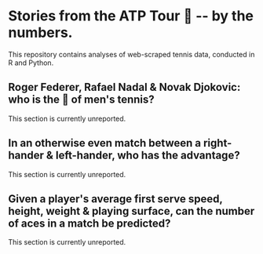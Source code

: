 # Stories from the ATP Tour 🎾 -- by the numbers.

This repository contains analyses of web-scraped tennis data, conducted in R and Python. 

## Roger Federer, Rafael Nadal & Novak Djokovic: who is the 🐐 of men's tennis?
This section is currently unreported.

## In an otherwise even match between a right-hander & left-hander, who has the advantage?
This section is currently unreported.

## Given a player's average first serve speed, height, weight & playing surface, can the number of aces in a match be predicted?
This section is currently unreported. 